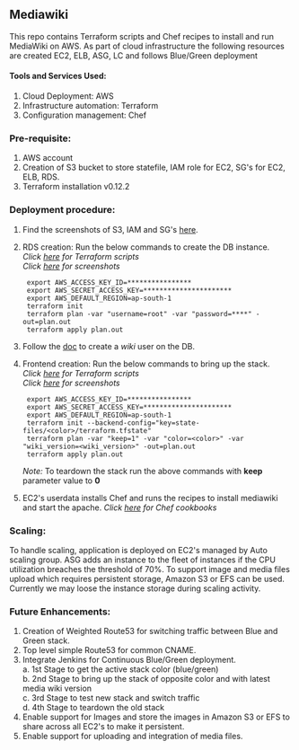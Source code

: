 ## Mediawiki
<p>This repo contains Terraform scripts and Chef recipes to install and run MediaWiki on AWS. As part of cloud infrastructure the following resources are created EC2, ELB, ASG, LC and follows Blue/Green deployment</p>



#### Tools and Services Used:
  1. Cloud Deployment: AWS
  2. Infrastructure automation: Terraform
  3. Configuration management: Chef



### Pre-requisite:
  1. AWS account
  2. Creation of S3 bucket to store statefile, IAM role for EC2, SG's for EC2, ELB, RDS.
  3. Terraform installation v0.12.2



### Deployment procedure:
  1. Find the screenshots of S3, IAM and SG's [here](https://github.com/antonyRepo/mediawiki/tree/master/screenshots/pre_requisite).
  
  2. RDS creation: Run the below commands to create the DB instance. <br>
         <i>Click [here](https://github.com/antonyRepo/mediawiki/tree/master/aws_infra/rds) for Terraform scripts <br> 
         Click [here](https://github.com/antonyRepo/mediawiki/tree/master/screenshots/rds) for screenshots</i>
  
          export AWS_ACCESS_KEY_ID=****************
          export AWS_SECRET_ACCESS_KEY=**********************
          export AWS_DEFAULT_REGION=ap-south-1
          terraform init
          terraform plan -var "username=root" -var "password=****" -out=plan.out
          terraform apply plan.out
  
  3. Follow the [doc](https://www.mediawiki.org/wiki/Manual:Running_MediaWiki_on_Red_Hat_Linux) to create a <i>wiki</i> user on the DB.
  
  4. Frontend creation: Run the below commands to bring up the stack. <br> 
        <i>Click [here](https://github.com/antonyRepo/mediawiki/tree/master/aws_infra/frontend) for Terraform scripts <br> 
         Click [here](https://github.com/antonyRepo/mediawiki/tree/master/screenshots/frontend) for screenshots</i>
         
          export AWS_ACCESS_KEY_ID=****************
          export AWS_SECRET_ACCESS_KEY=**********************
          export AWS_DEFAULT_REGION=ap-south-1
          terraform init --backend-config="key=state-files/<color>/terraform.tfstate"
          terraform plan -var "keep=1" -var "color=<color>" -var "wiki_version=<wiki_version>" -out=plan.out
          terraform apply plan.out

      <i>Note:</i> To teardown the stack run the above commands with <b>keep</b> parameter value to <b>0</b>
   
   5. EC2's userdata installs Chef and runs the recipes to install mediawiki and start the apache.
        <i>Click [here](https://github.com/antonyRepo/mediawiki/tree/master/chef_config_mng) for Chef cookbooks </i> 
  


### Scaling:
<p>To handle scaling, application is deployed on EC2's managed by Auto scaling group. ASG adds an instance to the fleet of instances if the CPU utilization breaches the threshold of 70%. To support image and media files upload which requires persistent storage, Amazon S3 or EFS can be used. Currently we may loose the instance storage during scaling activity. </p>


### Future Enhancements:
  1. Creation of Weighted Route53 for switching traffic between Blue and Green stack.
  2. Top level simple Route53 for common CNAME.
  3. Integrate Jenkins for Continuous Blue/Green deployment.<br>
      a. 1st Stage to get the active stack color (blue/green)<br>
      b. 2nd Stage to bring up the stack of opposite color and with latest media wiki version<br>
      c. 3rd Stage to test new stack and switch traffic<br>
      d. 4th Stage to teardown the old stack
  4. Enable support for Images and store the images in Amazon S3 or EFS to share across all EC2's to make it persistent.
  5. Enable support for uploading and integration of media files.

